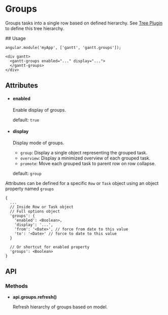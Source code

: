 # Groups

Groups tasks into a single row based on defined hierarchy. See [Tree Plugin](tree.md#model) to define this tree hierarchy.

## Usage

    angular.module('myApp', ['gantt', 'gantt.groups']);

<!-- -->

    <div gantt>
      <gantt-groups enabled="..." display="...">
      </gantt-groups>
    </div>

## Attributes

- #### enabled

    Enable display of groups.

    default: `true`

- #### display

    Display mode of groups.

    - `group`: Display a single object representing the grouped task.
    - `overview`: Display a minimized overview of each grouped task.
    - `promote`: Move each grouped task to parent row on row collapse.

    default: `group`

Attributes can be defined for a specific `Row` or `Task` object using an object property named `groups`

    {
      ...
      // Inside Row or Task object
      // Full options object
      'groups': {
        'enabled': <Boolean>,
        'display': '...',
        'from': '<Date>', // force from date to this value
        'to': '<Date>' // force to date to this value
      }

      // Or shortcut for enabled property
      'groups': <Boolean>
    }

## API

### Methods
    
- **api.groups.refresh()**

    Refresh hierarchy of groups based on model.
